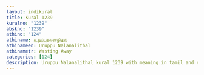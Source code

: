 ```yaml
---
layout: indikural
title: Kural 1239
kuralno: "1239"
abskno: "1239"
athino: "124"
athiname: உறுப்புநலனழிதல்
athinameen: Uruppu Nalanalithal
athinametr: Wasting Away
categories: [124]
description: Uruppu Nalanalithal kural 1239 with meaning in tamil and english 
---
```


